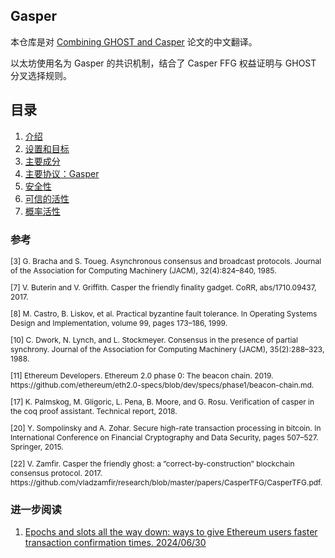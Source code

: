 ## Gasper

本仓库是对 [Combining GHOST and Casper](https://arxiv.org/pdf/2003.03052) 论文的中文翻译。

以太坊使用名为 Gasper 的共识机制，结合了 Casper FFG 权益证明与 GHOST 分叉选择规则。

## 目录

1. [介绍](Introduction.md)
2. [设置和目标](Setup-and-Goals.md)
3. [主要成分](Main-Ingredients.md)
4. [主要协议：Gasper](Main-Protocol-Gasper.md)
5. [安全性](Safety.md)
6. [可信的活性](Plausible-Liveness.md)
7. [概率活性](Probabilistic-Liveness.md)

### 参考

<p id="3" style="font-size: 12px">
[3] G. Bracha and S. Toueg. Asynchronous consensus and broadcast protocols. Journal of the Association for Computing Machinery (JACM), 32(4):824–840, 1985.
</p>

<p id="7" style="font-size: 12px">
[7] V. Buterin and V. Griffith. Casper the friendly finality gadget. CoRR, abs/1710.09437, 2017.
</p>

<p id="8" style="font-size: 12px">
[8] M. Castro, B. Liskov, et al. Practical byzantine fault tolerance. In Operating Systems Design and Implementation, volume 99, pages 173–186, 1999.
</p>

<p id="10" style="font-size: 12px">
[10] C. Dwork, N. Lynch, and L. Stockmeyer. Consensus in the presence of partial synchrony. Journal of the Association for Computing Machinery (JACM), 35(2):288–323, 1988.
</p>

<p id="11" style="font-size: 12px">
[11] Ethereum Developers. Ethereum 2.0 phase 0: The beacon chain. 2019. https://github.com/ethereum/eth2.0-specs/blob/dev/specs/phase1/beacon-chain.md.
</p>

<p id="17" style="font-size: 12px">
[17] K. Palmskog, M. Gligoric, L. Pena, B. Moore, and G. Rosu. Verification of casper in the coq proof assistant. Technical report, 2018.
</p>

<p id="20" style="font-size: 12px">
[20] Y. Sompolinsky and A. Zohar. Secure high-rate transaction processing in bitcoin. In International Conference on Financial Cryptography and Data Security, pages 507–527. Springer, 2015.
</p>

<p id="22" style="font-size: 12px">
[22] V. Zamfir. Casper the friendly ghost: a ”correct-by-construction” blockchain consensus protocol. 2017. https://github.com/vladzamfir/research/blob/master/papers/CasperTFG/CasperTFG.pdf.
</p>

### 进一步阅读

1. [Epochs and slots all the way down: ways to give Ethereum users faster transaction confirmation times. 2024/06/30](https://vitalik.eth.limo/general/2024/06/30/epochslot.html)

